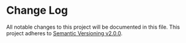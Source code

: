 # Change Log

All notable changes to this project will be documented in this file.
This project adheres to [Semantic Versioning v2.0.0](http://semver.org/).
